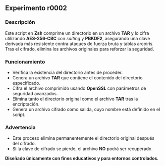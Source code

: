 ## Experimento r0002

### Descripción

Este script en **Zsh** comprime un directorio en un archivo **TAR** y lo cifra utilizando **AES-256-CBC** con _salting_ y **PBKDF2**, asegurando una clave derivada más resistente contra ataques de fuerza bruta y tablas arcoíris. Tras el cifrado, elimina los archivos originales para reforzar la seguridad.

### Funcionamiento

- Verifica la existencia del directorio antes de proceder.
- Genera un archivo **TAR** que contiene el contenido del directorio especificado.
- Cifra el archivo comprimido usando **OpenSSL** con parámetros de seguridad avanzados.
- Elimina tanto el directorio original como el archivo **TAR** tras la encriptación.
- Genera un archivo cifrado como salida, cuyo nombre está definido en el script.

### Advertencia

- Este proceso elimina permanentemente el directorio original después del cifrado.
- Si la clave de cifrado se pierde, el archivo **NO** podrá ser recuperado.

**Diseñado únicamente con fines educativos y para entornos controlados.**
